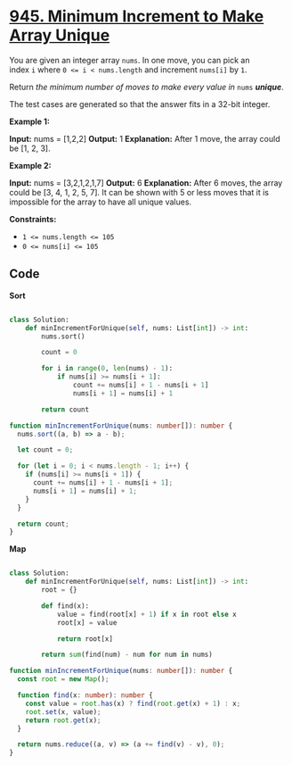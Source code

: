 # [945. Minimum Increment to Make Array Unique](https://leetcode.com/problems/minimum-increment-to-make-array-unique/description/?envType=daily-question&envId=2024-06-14)

You are given an integer array `nums`. In one move, you can pick an index `i` where `0 <= i < nums.length` and increment `nums[i]` by `1`.

Return *the minimum number of moves to make every value in* `nums` **_unique_**.

The test cases are generated so that the answer fits in a 32-bit integer.

**Example 1:**

**Input:** nums = [1,2,2]
**Output:** 1
**Explanation:** After 1 move, the array could be [1, 2, 3].

**Example 2:**

**Input:** nums = [3,2,1,2,1,7]
**Output:** 6
**Explanation:** After 6 moves, the array could be [3, 4, 1, 2, 5, 7].
It can be shown with 5 or less moves that it is impossible for the array to have all unique values.

**Constraints:**

- `1 <= nums.length <= 105`
- `0 <= nums[i] <= 105`

## Code

**Sort**

```python

class Solution:
    def minIncrementForUnique(self, nums: List[int]) -> int:
        nums.sort()

        count = 0

        for i in range(0, len(nums) - 1):
            if nums[i] >= nums[i + 1]:
                count += nums[i] + 1 - nums[i + 1]
                nums[i + 1] = nums[i] + 1

        return count

```

```ts
function minIncrementForUnique(nums: number[]): number {
  nums.sort((a, b) => a - b);

  let count = 0;

  for (let i = 0; i < nums.length - 1; i++) {
    if (nums[i] >= nums[i + 1]) {
      count += nums[i] + 1 - nums[i + 1];
      nums[i + 1] = nums[i] + 1;
    }
  }

  return count;
}
```

**Map**

```py

class Solution:
    def minIncrementForUnique(self, nums: List[int]) -> int:
        root = {}

        def find(x):
            value = find(root[x] + 1) if x in root else x
            root[x] = value

            return root[x]

        return sum(find(num) - num for num in nums)

```

```ts
function minIncrementForUnique(nums: number[]): number {
  const root = new Map();

  function find(x: number): number {
    const value = root.has(x) ? find(root.get(x) + 1) : x;
    root.set(x, value);
    return root.get(x);
  }

  return nums.reduce((a, v) => (a += find(v) - v), 0);
}
```
